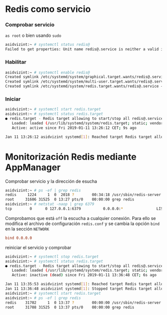 # Redis como servicio

### Comprobar servicio

`as root` o bien usando `sudo`
```sh
asidvizint:~ # systemctl status redis@
Failed to get properties: Unit name redis@.service is neither a valid invocation ID nor unit name.
```

### Habilitar

```sh
asidvizint:~ # systemctl enable redis@
Created symlink /etc/systemd/system/graphical.target.wants/redis@.service → /usr/lib/systemd/system/redis@.service.
Created symlink /etc/systemd/system/multi-user.target.wants/redis@.service → /usr/lib/systemd/system/redis@.service.
Created symlink /etc/systemd/system/redis.target.wants/redis@.service → /usr/lib/systemd/system/redis@.service.
```

### Iniciar

```bash
asidvizint:~ # systemctl start redis.target
asidvizint:~ # systemctl status redis.target
● redis.target - Redis target allowing to start/stop all redis@.service instances at once
   Loaded: loaded (/usr/lib/systemd/system/redis.target; static; vendor preset: disabled)
   Active: active since Fri 2019-01-11 13:26:12 CET; 9s ago

Jan 11 13:26:12 asidvizint systemd[1]: Reached target Redis target allowing to start/stop all redis@.service instances at once.
```

# Monitorización Redis mediante AppManager

Comprobar servicio y la dirección de esucha

```bash
asidvizint:~ # ps -ef | grep redis
redis     1224     1  0  2018 ?        00:34:18 /usr/sbin/redis-server 127.0.0.1:6379
root     31606 31525  0 13:27 pts/0    00:00:00 grep redis
asidvizint:~ # netstat -naop | grep 6379
tcp        0      0 127.0.0.1:6379          0.0.0.0:*               LISTEN      1224/redis-server 1  off (0.00/0/0)
```
Comprobamos que está `off` la escucha a cualquier conexión. Para ello se modifica el archivo de configuración `redis.conf` y se cambia la opción `bind` en la sección `NETWORK`

```conf
bind 0.0.0.0
```
reiniciar el servicio y comprobar
```bash
asidvizint:~ # systemctl stop redis.target
asidvizint:~ # systemctl status redis.target
● redis.target - Redis target allowing to start/stop all redis@.service instances at once
   Loaded: loaded (/usr/lib/systemd/system/redis.target; static; vendor preset: disabled)
   Active: inactive (dead) since Fri 2019-01-11 13:36:48 CET; 6s ago

Jan 11 13:35:53 asidvizint systemd[1]: Reached target Redis target allowing to start/stop all redis@.service instances at once.
Jan 11 13:36:48 asidvizint systemd[1]: Stopped target Redis target allowing to start/stop all redis@.service instances at once.
asidvizint:~ # systemctl start redis.target
asidvizint:~ # ps -ef | grep redis
redis    31702     1  0 13:37 ?        00:00:00 /usr/sbin/redis-server 0.0.0.0:6379
root     31708 31525  0 13:37 pts/0    00:00:00 grep redis
```